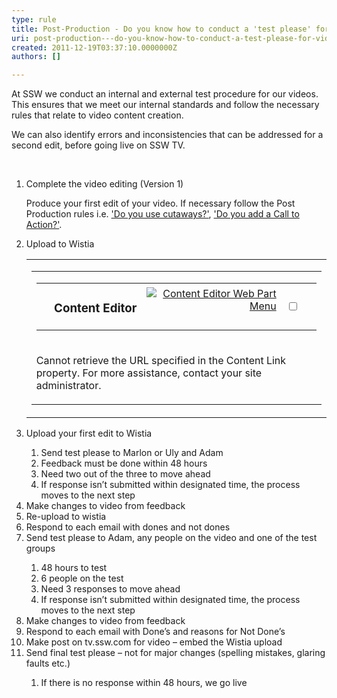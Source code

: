 ```yaml
---
type: rule
title: Post-Production - Do you know how to conduct a 'test please' for video?
uri: post-production---do-you-know-how-to-conduct-a-test-please-for-video
created: 2011-12-19T03:37:10.0000000Z
authors: []

---
```




<span class='intro'> <p>At SSW we conduct an internal and external test procedure for our videos. This ensures that we meet our internal standards and follow the necessary rules that relate to video content creation. </p>
<p>We can also identify errors and inconsistencies that can be addressed for a second edit, before going live on SSW TV.​</p> </span>

<br><ol><li>Complete the video editing (Version 1)</li>
<p>Produce your first edit of your video. If necessary follow the Post Production rules i.e. <a href="/DesignandPresentation/RulesToBetterVideoRecording/Pages/Do-you-use-cutaways.aspx">'Do you use cutaways?'</a>, <a href="/DesignandPresentation/RulesToBetterVideoRecording/Pages/Adding-a-call-to-action.aspx">'Do you add a Call to Action?'</a>.</p>
<li>Upload to Wistia <div class="ms-rtestate-read ms-rte-wpbox"><div id="div_3b228877-180c-438b-beb6-1156e69449bf" class="ms-reusableTextView"><table cellspacing="0" cellpadding="0" style="width&#58;100%;"><tbody><tr><td id="MSOZoneCell_WebPartWPQ3" class="s4-wpActive" valign="top"><table class="s4-wpTopTable" border="0" cellspacing="0" cellpadding="0" width="100%"><tbody><tr><td><table border="0" cellspacing="0" cellpadding="0" width="100%"><tbody><tr class="ms-WPHeader"><td class="ms-wpTdSpace" align="left">&#160;</td>
<td id="WebPartTitleWPQ3" class="ms-WPHeaderTd" title="Content Editor - Allows authors to enter rich text content."><h3 class="ms-standardheader ms-WPTitle" style="text-align&#58;justify;"><nobr><span>Content Editor</span><span id="WebPartCaptionWPQ3"></span></nobr></h3></td>
<td id="msomenuid2" class="ms-WPHeaderTdMenu" align="right"><span style="display&#58;none;"><menu id="MSOMenu_WebPartMenu" class="ms-SrvMenuUI"></menu>
<span style="display&#58;none;"><menu id="MSOMenu_ConnectionsWebPartWPQ3" class="ms-SrvMenuUI"></menu></span></span><div class="ms-WPMenuDiv"><a id="WebPartWPQ3_MenuLink" class="ms-wpselectlink" title="Content Editor Web Part Menu" href="/DesignandPresentation/RulesToBetterVideoRecording/Pages/testing-rule.aspx#"><img class="ms-WPHeaderMenuImg" alt="Content Editor Web Part Menu" src="/_layouts/images/wpmenuarrow.png" style="border-right-width&#58;0px;border-top-width&#58;0px;border-bottom-width&#58;0px;border-left-width&#58;0px;" /></a>&#160;</div></td>
<td class="ms-WPHeaderTdSelection"><span class="ms-WPHeaderTdSelSpan"><input id="SelectionCbxWebPartWPQ3" class="ms-WPHeaderCbxHidden" title="Select or deselect Content Editor Web Part" type="checkbox" /></span></td>
<td class="ms-wpTdSpace" align="left">&#160;</td></tr></tbody></table></td></tr>
<tr><td class="ms-WPBorder" valign="top"><div id="WebPartWPQ3" class="ms-WPBody ms-wpContentDivSpace" webpartid="aba1a6f9-ab06-4020-967d-8a126e9bd050"><p class="UserGeneric">Cannot retrieve the URL specified in the Content Link property. For more assistance, contact your site administrator.</p></div></td></tr></tbody></table></td></tr></tbody></table></div>
<span class="ms-reusableTextView"></span><div id="vid_3b228877-180c-438b-beb6-1156e69449bf" style="display&#58;none;"></div></div>
</li>
<li>Upload your first edit to Wistia</li>
<ol><li>Send test please to Marlon or Uly and Adam</li>
<li>Feedback must be done within 48 hours</li>
<li>Need two out of the three to move ahead</li>
<li>If response isn’t submitted within designated time, the process moves to the next step</li></ol>
<li>Make changes to video from feedback</li>
<li>Re-upload to wistia</li>
<li>Respond to each email with dones and not dones</li>
<li>Send test please to Adam, any people on the video and one of the test groups</li>
<ol><li>48 hours to test</li>
<li>6 people on the test</li>
<li>Need 3 responses to move ahead</li>
<li>If response isn’t submitted within designated time, the process moves to the next step</li></ol>
<li>Make changes to video from feedback</li>
<li>Respond to each email with Done’s and reasons for Not Done’s</li>
<li>Make post on tv.ssw.com for video – embed the Wistia upload</li>
<li>Send final test please – not for major changes (spelling mistakes, glaring faults etc.)</li>
<ol><li>If there is no response within 48 hours, we go live</li></ol></ol>


